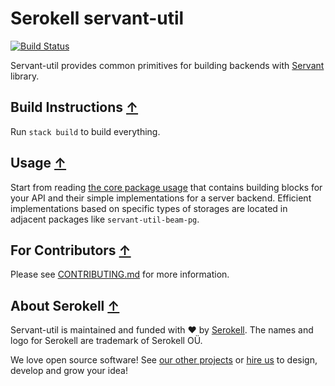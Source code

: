 # Serokell servant-util

[![Build Status](https://travis-ci.org/serokell/servant-util.svg?branch=master)](https://travis-ci.org/serokell/servant-util)

Servant-util provides common primitives for building backends with [Servant](https://haskell-servant.github.io/) library.

## Build Instructions [↑](#serokell-servant-util)

Run `stack build` to build everything.

## Usage [↑](#serokell-servant-util)

Start from reading [the core package usage](/servant-util/README.md) that contains
building blocks for your API and their simple implementations for a server backend.
Efficient implementations based on specific types of storages are located in adjacent
packages like `servant-util-beam-pg`.

## For Contributors [↑](#serokell-servant-util)

Please see [CONTRIBUTING.md](/.github/CONTRIBUTING.md) for more information.

## About Serokell [↑](#serokell-servant-util)

Servant-util is maintained and funded with :heart: by [Serokell](https://serokell.io/). The names and logo for Serokell are trademark of Serokell OÜ.

We love open source software! See [our other projects](https://serokell.io/community?utm_source=github) or [hire us](https://serokell.io/hire-us?utm_source=github) to design, develop and grow your idea!
